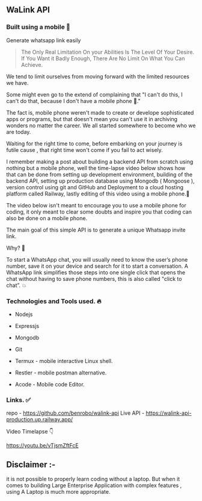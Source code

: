 ## WaLink API
### Built using a mobile 📲

Generate whatsapp link easily


> The Only Real Limitation On your Abilities Is The Level Of Your Desire. If You Want it Badly Enough, There Are No Limit On What You Can Achieve.

We tend to limit ourselves from moving forward with the limited resources we have. 


Some might even go to the extend of complaining that "I can't do this, I can't do that, because I don't have a mobile phone 📱."

The fact is, mobile phone weren't made to create or develope sophisticated apps or programs, but that doesn't mean you can't use it in archiving wonders no matter the career. We all started somewhere to become who we are today.

Waiting for the right time to come, before embarking on your journey is futile cause , that right time won't come if you fail to act wisely.

I remember making a post about building a backend API from scratch using nothing but a mobile phone, well the time-lapse video below shows how that can be done from setting up development environment, building of the backend API, setting up production database using Mongodb ( Mongoose ), version control using git and GitHub and Deployment to a cloud hosting platform called Railway, lastly editing of this video using a mobile phone.📱

The video below isn't meant to encourage you to use a mobile phone for coding, it only meant to clear some doubts and inspire you that coding can also be done on a mobile phone. 

The main goal of this simple API is to generate a unique Whatsapp invite link.

Why? 🤔

To start a WhatsApp chat, you will usually need to know the user’s phone number, save it on your device and search for it to start a conversation. A WhatsApp link simplifies those steps into one single click that opens the chat without having to save phone numbers, this is also called "click to chat”. 💥


### Technologies and Tools used. 🔥

- Nodejs
- Expressjs
- Mongodb
- Git

- Termux - mobile interactive Linux shell.
- Restler - mobile postman alternative.
- Acode - Mobile code Editor.


### Links. ✅

repo -
https://github.com/benrobo/walink-api
Live API - https://walink-api-production.up.railway.app/

Video Timelapse 👇

https://youtu.be/vTjsmZftFcE

## Disclaimer :-
it is not possible to properly learn coding without a laptop. But when it comes to building Large Enterprise Application with complex features , using A Laptop is much more appropriate.


